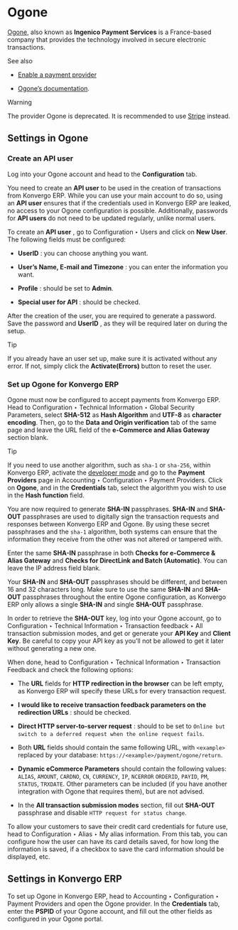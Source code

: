 # Ogone

[Ogone](https://www.ingenico.com/), also known as **Ingenico Payment
Services** is a France-based company that provides the technology involved in
secure electronic transactions.

<div class="alert alert-secondary">
<p class="alert-title">
See also</p><ul>
<li><p><a href="../payment_providers#payment-providers-add-new"><span class="std std-ref">Enable a payment provider</span></a></p></li>
<li><p><a href="https://epayments-support.ingenico.com/get-started/">Ogone’s documentation</a>.</p></li>
</ul>
</div> <div class="alert alert-warning">
<p class="alert-title">
Warning</p><p>The provider Ogone is deprecated. It is recommended to use <a href="stripe">Stripe</a> instead.</p>
</div>

## Settings in Ogone

### Create an API user

Log into your Ogone account and head to the **Configuration** tab.

You need to create an **API user** to be used in the creation of transactions
from Konvergo ERP. While you can use your main account to do so, using an **API user**
ensures that if the credentials used in Konvergo ERP are leaked, no access to your
Ogone configuration is possible. Additionally, passwords for **API users** do
not need to be updated regularly, unlike normal users.

To create an **API user** , go to Configuration ‣ Users and click on **New
User**. The following fields must be configured:

  * **UserID** : you can choose anything you want.

  * **User’s Name, E-mail and Timezone** : you can enter the information you want.

  * **Profile** : should be set to **Admin**.

  * **Special user for API** : should be checked.

After the creation of the user, you are required to generate a password. Save
the password and **UserID** , as they will be required later on during the
setup.

<div class="alert alert-info">
<p class="alert-title">
Tip</p><p>If you already have an user set up, make sure it is activated without any error. If not, simply
click the <b>Activate(Errors)</b> button to reset the user.</p>
</div>

### Set up Ogone for Konvergo ERP

Ogone must now be configured to accept payments from Konvergo ERP. Head to
Configuration ‣ Technical Information ‣ Global Security Parameters, select
**SHA-512** as **Hash Algorithm** and **UTF-8** as **character encoding**.
Then, go to the **Data and Origin verification** tab of the same page and
leave the URL field of the **e-Commerce and Alias Gateway** section blank.

<div class="alert alert-info">
<p class="alert-title">
Tip</p><p>If you need to use another algorithm, such as <code>sha-1</code> or <code>sha-256</code>, within Konvergo ERP, activate the
<a href="../../general/developer_mode#developer-mode"><span class="std std-ref">developer mode</span></a> and go to the <b>Payment Providers</b> page in
Accounting ‣ Configuration ‣ Payment Providers. Click on <b>Ogone</b>,
and in the <b>Credentials</b> tab, select the algorithm you wish to use in the
<b>Hash function</b> field.</p>
</div>

You are now required to generate **SHA-IN** passphrases. **SHA-IN** and **SHA-
OUT** passphrases are used to digitally sign the transaction requests and
responses between Konvergo ERP and Ogone. By using these secret passphrases and the
`sha-1` algorithm, both systems can ensure that the information they receive
from the other was not altered or tampered with.

Enter the same **SHA-IN** passphrase in both **Checks for e-Commerce & Alias
Gateway** and **Checks for DirectLink and Batch (Automatic)**. You can leave
the IP address field blank.

Your **SHA-IN** and **SHA-OUT** passphrases should be different, and between
16 and 32 characters long. Make sure to use the same **SHA-IN** and **SHA-
OUT** passphrases throughout the entire Ogone configuration, as Konvergo ERP only
allows a single **SHA-IN** and single **SHA-OUT** passphrase.

In order to retrieve the **SHA-OUT** key, log into your Ogone account, go to
Configuration ‣ Technical Information ‣ Transaction feedback ‣ All transaction
submission modes, and get or generate your **API Key** and **Client Key**. Be
careful to copy your API key as you’ll not be allowed to get it later without
generating a new one.

When done, head to Configuration ‣ Technical Information ‣ Transaction
Feedback and check the following options:

  * The **URL** fields for **HTTP redirection in the browser** can be left empty, as Konvergo ERP will specify these URLs for every transaction request.

  * **I would like to receive transaction feedback parameters on the redirection URLs** : should be checked.

  * **Direct HTTP server-to-server request** : should to be set to `Online but switch to a deferred request when the online request fails`.

  * Both **URL** fields should contain the same following URL, with `<example>` replaced by your database: `https://<example>/payment/ogone/return`.

  * **Dynamic eCommerce Parameters** should contain the following values: `ALIAS`, `AMOUNT`, `CARDNO`, `CN`, `CURRENCY`, `IP`, `NCERROR` `ORDERID`, `PAYID`, `PM`, `STATUS`, `TRXDATE`. Other parameters can be included (if you have another integration with Ogone that requires them), but are not advised.

  * In the **All transaction submission modes** section, fill out **SHA-OUT** passphrase and disable `HTTP request for status change`.

To allow your customers to save their credit card credentials for future use,
head to Configuration ‣ Alias ‣ My alias information. From this tab, you can
configure how the user can have its card details saved, for how long the
information is saved, if a checkbox to save the card information should be
displayed, etc.

## Settings in Konvergo ERP

To set up Ogone in Konvergo ERP, head to Accounting ‣ Configuration ‣ Payment
Providers and open the Ogone provider. In the **Credentials** tab, enter the
**PSPID** of your Ogone account, and fill out the other fields as configured
in your Ogone portal.


